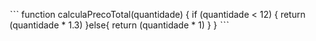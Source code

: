 ˋˋˋ
function calculaPrecoTotal(quantidade) {
  if (quantidade < 12) {
    return  (quantidade * 1.3)
  }else{
   return (quantidade * 1)
  } 
}
ˋˋˋ
